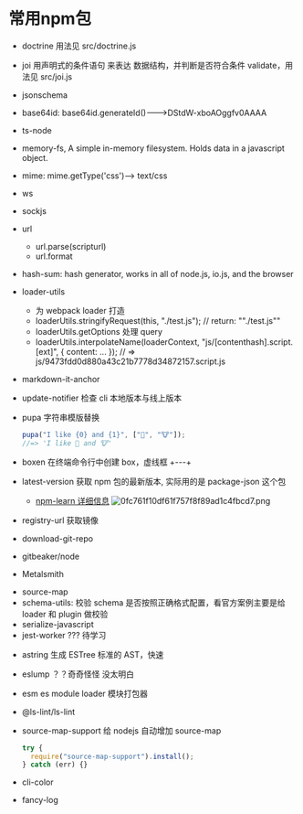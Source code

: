 # 常用npm包

- doctrine 用法见 src/doctrine.js
- joi 用声明式的条件语句 来表达 数据结构，并判断是否符合条件 validate，用法见 src/joi.js
- jsonschema
- base64id: base64id.generateId()--->DStdW-xboAOggfv0AAAA
- ts-node
- memory-fs, A simple in-memory filesystem. Holds data in a javascript object.
- mime: mime.getType('css')--> text/css
- ws
- sockjs
- url
  - url.parse(scripturl)
  - url.format
- hash-sum: hash generator, works in all of node.js, io.js, and the browser
- loader-utils
  - 为 webpack loader 打造
  - loaderUtils.stringifyRequest(this, "./test.js"); // return: "\"./test.js\""
  - loaderUtils.getOptions 处理 query
  - loaderUtils.interpolateName(loaderContext, "js/[contenthash].script.[ext]", { content: ... }); // => js/9473fdd0d880a43c21b7778d34872157.script.js
- markdown-it-anchor
- update-notifier 检查 cli 本地版本与线上版本
- pupa 字符串模版替换

  ```javascript
  pupa("I like {0} and {1}", ["🦄", "🐮"]);
  //=> 'I like 🦄 and 🐮'
  ```

- boxen 在终端命令行中创建 box，虚线框 +---+
- latest-version 获取 npm 包的最新版本, 实际用的是 package-json 这个包
  - [npm-learn 详细信息](./update-notifier.png)
    ![0fc761f10df61f757f8f89ad1c4fbcd7.png](evernotecid://E1014288-8A6B-4300-BE41-9C3A0650317D/appyinxiangcom/34793898/ENResource/p17)
- registry-url 获取镜像
- download-git-repo
- gitbeaker/node
- Metalsmith
<!-- learned from terser-webpack-plugin -->
- source-map
- schema-utils: 校验 schema 是否按照正确格式配置，看官方案例主要是给 loader 和 plugin 做校验
- serialize-javascript
- jest-worker ??? 待学习
<!-- learned from Terser -->
- astring 生成 ESTree 标准的 AST，快速
- eslump ？？奇奇怪怪 没太明白
- esm es module loader 模块打包器
- @ls-lint/ls-lint
- source-map-support 给 nodejs 自动增加 source-map

  ```javascript
  try {
    require("source-map-support").install();
  } catch (err) {}
  ```

- cli-color
- fancy-log
